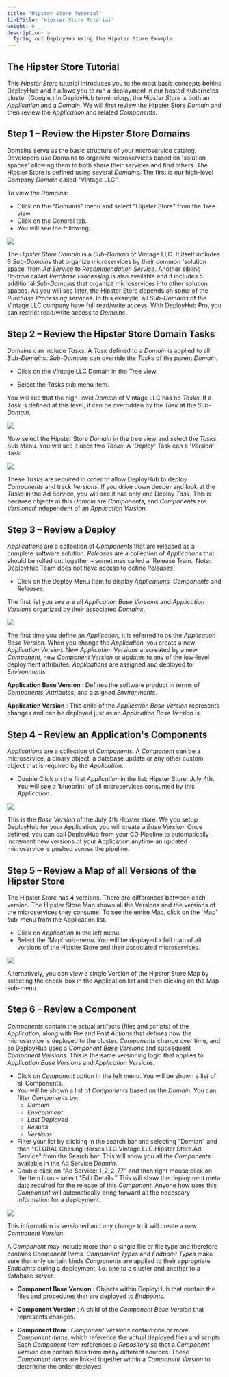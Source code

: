 ```yaml
---
title: "Hipster Store Tutorial"
linkTitle: "Hipster Store Tutorial"
weight: 6
description: >
  Tyring out DeployHub using the Hipster Store Example.
---
```


## The Hipster Store Tutorial

This _Hipster Store_ tutorial introduces you to the most basic concepts behind DeployHub and it allows you to run a deployment in our hosted Kubernetes cluster (Google.) In DeployHub terminology, the _Hipster Store_ is both an _Application_ and a _Domain_. We will first review the Hipster Store _Domain_ and then review the _Application_ and related _Components_.

## Step 1 – Review the Hipster Store Domains

Domains serve as the basic structure of your microservice catalog. Developers use Domains to organize microservices based on &#39;solution spaces&#39; allowing them to both share their services and find others. The Hipster Store is defined using several _Domains._ The first is our high-level Company _Domain_ called "Vintage LLC".

To view the _Domains_:

- Click on the "_Domains_" menu and select "Hipster Store" from the Tree view.
- Click on the General tab.
- You will see the following:

![](RackMultipart20200511-4-zk9mjm_html_95ee7ac3d4043ec1.jpg)

The _Hipster Store Domain_ is a _Sub-Domain_ of Vintage LLC. It itself includes 6 _Sub-Domains_ that organize microservices by their common &#39;solution space&#39; from _Ad Service_ to _Recommendation Service_. Another sibling _Domain_ called _Purchase Processing_ is also available and it includes 5 additional _Sub-Domains_ that organize microservices into other solution spaces. As you will see later, the Hipster Store depends on some of the _Purchase Processing_ services. In this example, all _Sub-Domains_ of the Vintage LLC company have full read/write access. With DeployHub Pro, you can restrict read/write access to _Domains_.

## Step 2 – Review the Hipster Store Domain Tasks

Domains can include _Tasks_. A _Task_ defined to a _Domain_ is applied to all _Sub-Domains_. _Sub-Domains_ can override the _Tasks_ of the parent _Domain_.

- Click on the Vintage LLC Domain in the Tree view.

- Select the _Tasks_ sub menu item.

You will see that the high-level _Domain_ of Vintage LLC has no _Tasks_. If a _Task_ is defined at this level, it can be overridden by the _Task_ at the _Sub-Domain_.

![](RackMultipart20200511-4-zk9mjm_html_cf36f0f989b46e1c.jpg)

Now select the Hipster Store _Domain_ in the tree view and select the _Tasks_ Sub Menu. You will see it uses two _Tasks_. A &#39;_Deploy_&#39; Task can a &#39;_Version_&#39; Task.

![](RackMultipart20200511-4-zk9mjm_html_572bca86919cd2d1.jpg)

These _Tasks_ are required in order to allow DeployHub to deploy _Components_ and track _Versions_. If you drive down deeper and look at the _Tasks_ in the Ad Service, you will see it has only one Deploy _Task_. This is because objects in this _Domain_ are _Components_, and _Components_ are _Versioned_ independent of an _Application Version._

## Step 3 – Review a Deploy

_Applications_ are a collection of _Components_ that are released as a complete software solution. _Releases_ are a collection of _Applications_ that should be rolled out together – sometimes called a &#39;Release Train.&#39; Note: DeployHub Team does not have access to define _Releases_.

- Click on the Deploy Menu Item to display _Applications, Components_ and _Releases_.

The first list you see are all _Application Base Versions_ and _Application Versions_ organized by their associated _Domains_.

![](RackMultipart20200511-4-zk9mjm_html_9d3273742534c09b.jpg)

The first time you define an _Application,_ it is referred to as the _Application Base Version._ When you change the _Application_, you create a new _Application Version._ New _Application Versions_ arecreated by a new _Component_, new _Component Version_ or updates to any of the low-level deployment attributes. _Applications_ are assigned and deployed to _Environments._

**Application Base Version** : Defines the software product in terms of _Components_, _Attributes,_ and assigned _Environments_.

**Application Version** : This child of the _Application Base Version_ represents changes and can be deployed just as an _Application Base Version_ is.

## Step 4 – Review an Application&#39;s Components

_Applications_ are a collection of _Components_. A _Component_ can be a microservice, a binary object, a database update or any other custom object that is required by the _Application_.

- Double Click on the first _Application_ in the list: Hipster Store: July 4th. You will see a &#39;blueprint&#39; of all microservices consumed by this _Application_.

![](RackMultipart20200511-4-zk9mjm_html_ef8865ac82f85d43.jpg)

This is the _Base Version_ of the July 4th Hipster store. We you setup DeployHub for your Application, you will create a _Base Version_. Once defined, you can call DeployHub from your CD Pipeline to automatically increment new versions of your Application anytime an updated microservice is pushed across the pipeline.

## Step 5 – Review a Map of all Versions of the Hipster Store

The Hipster Store has 4 versions. There are differences between each version. The Hipster Store Map shows all the Versions and the versions of the microservices they consume. To see the entire Map, click on the &#39;Map&#39; sub-menu from the Application list.

- Click on _Application_ in the left menu.
- Select the &#39;Map&#39; sub-menu. You will be displayed a full map of all versions of the Hipster Store and their associated microservices.

![](RackMultipart20200511-4-zk9mjm_html_97d54cea8b8ad3aa.jpg)

Alternatively, you can view a single Version of the Hipster Store Map by selecting the check-box in the Application list and then clicking on the Map sub-menu.

## Step 6 – Review a Component

_Components_ contain the actual artifacts (files and scripts) of the _Application,_ along with Pre and Post _Actions_ that defines how the microservice is deployed to the cluster. _Components_ change over time, and so DeployHub uses a _Component Base Versions_ and subsequent _Component Versions._ This is the same versioning logic that applies to _Application Base Versions_ and _Application Versions._

- Click on _Component_ option in the left menu. You will be shown a list of all Components.
- You will be shown a list of _Components_ based on the _Domain_. You can filter _Components_ by:
  - _Domain_
  - _Environment_
  - _Last Deployed_
  - _Results_
  - _Versions_
- Filter your list by clicking in the search bar and selecting "Domian" and then "GLOBAL.Chasing Horses LLC.Vintage LLC.Hipster Store.Ad Service" from the Search bar. This will show you all the _Components_ available in the Ad Service _Domain_.
- Double click on "Ad Service: 1\_2\_2\_77" and then right mouse click on the Item Icon – select "Edit Details." This will show the deployment meta data required for the release of this _Component_. Anyone how uses this _Component_ will automatically bring forward all the necessary information for a deployment.

![](RackMultipart20200511-4-zk9mjm_html_d751450dd4146972.jpg)

This information is versioned and any change to it will create a new _Component Version_.

A _Component_ may include more than a single file or file type and therefore contains _Component Items. Component Types_ and _Endpoint Types_ make sure that only certain kinds _Components_ are applied to their appropriate _Endpoints_ during a deployment, i.e. one to a cluster and another to a database server.

- **Component Base Version** : Objects within DeployHub that contain the files and procedures that are deployed to _Endpoints_.

- **Component Version** : A child of the _Component Base Version_ that represents changes.

- **Component Item** : _Component Versions_ contain one or more _Component Items_, which reference the actual deployed files and scripts. Each _Component Item_ references a _Repository_ so that a _Component Version_ can contain files from many different sources. These _Component Items_ are linked together within a _Component Version_ to determine the order deployed
